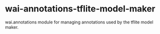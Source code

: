 # wai-annotations-tflite-model-maker
wai.annotations module for managing annotations used by the tflite model maker.
